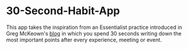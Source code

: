 # 30-Second-Habit-App

This app takes the inspiration from an Essentialist practice introduced in Greg McKeown's [blog](https://gregmckeown.com/30-second-habit-lifelong-impact/) 
in which you spend 30 seconds writing down the most 
important points after every experience, meeting or event. 
